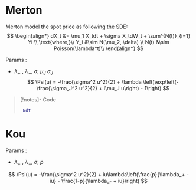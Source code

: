 # Merton 
Merton model the spot price as following the SDE:
$$
\begin{align*}
dX_t &= \mu_1 X_tdt + \sigma X_tdW_t + \sum^{N(t)}_{i=1} Yi \\
\text{where,}\\
Y_i &\sim N(\mu_2, \delta) \\
N(t) &\sim Poisson(\lambda*t)\\
\end{align*}
$$

Params :
- $\lambda_+$ , $\lambda_-$, $\sigma$, $\mu_J$ $\sigma_J$
$$
\Psi(u) = -\frac{\sigma^2 u^2}{2} + \lambda \left(\exp\left(-\frac{\sigma_J^2 u^2}{2} + i\mu_J u\right) - 1\right)
$$


>[!notes]- Code
>```matlab
>  Ndt 
>```




# Kou

Params :
- $\lambda_+$ , $\lambda_-$, $\sigma$, $p$

$$
\Psi(u) = -\frac{\sigma^2 u^2}{2} + iu\lambda\left(\frac{p}{\lambda_+ - iu} - \frac{1-p}{\lambda_- + iu}\right)
$$
